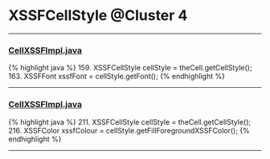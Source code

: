 # XSSFCellStyle @Cluster 4

***

### [CellXSSFImpl.java](https://searchcode.com/codesearch/view/72854552/)
{% highlight java %}
159. XSSFCellStyle cellStyle = theCell.getCellStyle();
163. XSSFFont xssfFont = cellStyle.getFont();
{% endhighlight %}

***

### [CellXSSFImpl.java](https://searchcode.com/codesearch/view/72854552/)
{% highlight java %}
211. XSSFCellStyle cellStyle = theCell.getCellStyle();
216.     XSSFColor xssfColour = cellStyle.getFillForegroundXSSFColor();
{% endhighlight %}

***

